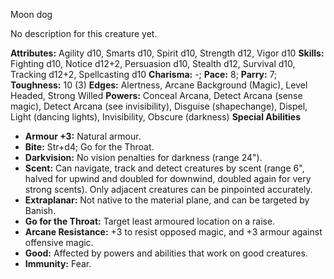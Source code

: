 Moon dog

No description for this creature yet.

**Attributes:** Agility d10, Smarts d10, Spirit d10, Strength d12, Vigor
d10
**Skills:** Fighting d10, Notice d12+2, Persuasion d10, Stealth d12,
Survival d10, Tracking d12+2, Spellcasting d10
**Charisma:** -; **Pace:** 8; **Parry:** 7; **Toughness:** 10 (3)
**Edges:** Alertness, Arcane Background (Magic), Level Headed, Strong
Willed
**Powers:** Conceal Arcana, Detect Arcana (sense magic), Detect Arcana
(see invisibility), Disguise (shapechange), Dispel, Light (dancing
lights), Invisibility, Obscure (darkness)
**Special Abilities**
- **Armour +3:** Natural armour.
- **Bite:** Str+d4; Go for the Throat.
- **Darkvision:** No vision penalties for darkness (range 24").
- **Scent:** Can navigate, track and detect creatures by scent (range
6", halved for upwind and doubled for downwind, doubled again for very
strong scents). Only adjacent creatures can be pinpointed accurately.
- **Extraplanar:** Not native to the material plane, and can be targeted
by Banish.
- **Go for the Throat:** Target least armoured location on a raise.
- **Arcane Resistance:** +3 to resist opposed magic, and +3 armour
against offensive magic.
- **Good:** Affected by powers and abilities that work on good
creatures.
- **Immunity:** Fear.

